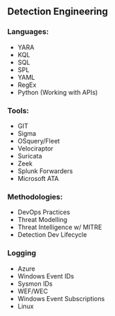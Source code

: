 
## Detection Engineering

### Languages:
 - YARA
 - KQL
 - SQL
 - SPL
 - YAML
 - RegEx
 - Python (Working with APIs)


### Tools:
 - GIT
 - Sigma
 - OSquery/Fleet
 - Velociraptor
 - Suricata
 - Zeek
 - Splunk Forwarders
 - Microsoft ATA


### Methodologies:
 - DevOps Practices
 - Threat Modelling
 - Threat Intelligence w/ MITRE
 - Detection Dev Lifecycle
 
 
### Logging
 - Azure
 - Windows Event IDs
 - Sysmon IDs
 - WEF/WEC
 - Windows Event Subscriptions
 - Linux
